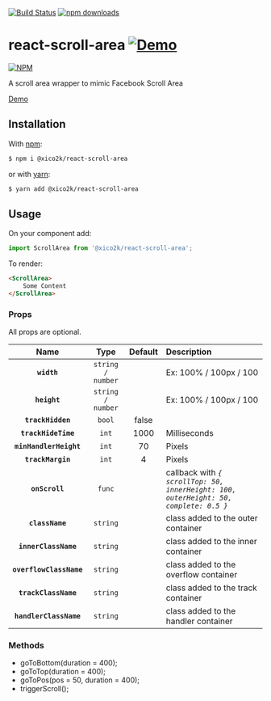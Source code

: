 [![Build Status](https://travis-ci.org/xiCO2k/react-scroll-area.svg?branch=master)](https://travis-ci.org/xiCO2k/react-scroll-area)
[![npm downloads](https://img.shields.io/npm/dt/@xico2k/react-scroll-area.svg)](https://npmcharts.com/compare/@xico2k/react-scroll-area?minimal=true)

# react-scroll-area [![Demo](https://img.shields.io/badge/demo-live-brightgreen.svg)](//xico2k.github.com/react-scroll-area/)

[![NPM](https://nodei.co/npm/@xico2k/react-scroll-area.png?downloads=true&downloadRank=true)](https://npmjs.org/package/@xico2k/react-scroll-area)

A scroll area wrapper to mimic Facebook Scroll Area

[Demo](//xico2k.github.io/react-scroll-area/)

## Installation
With [npm](https://www.npmjs.com):
```sh
$ npm i @xico2k/react-scroll-area
```
or with [yarn](https://yarnpkg.com):
```sh
$ yarn add @xico2k/react-scroll-area
```

## Usage

On your component add:

```javascript
import ScrollArea from '@xico2k/react-scroll-area';
```
To render:

```html
<ScrollArea>
    Some Content
</ScrollArea>
```

### Props

All props are optional.

| Name | Type | Default | Description |
|:----:|:----:|:-------:|:------------|
**`width`**             | `string / number` |       | Ex: 100% / 100px / 100 |
**`height`**            | `string / number` |       | Ex: 100% / 100px / 100 |
**`trackHidden`**       | `bool`            | false |                        |
**`trackHideTime`**     | `int`             | 1000  | Milliseconds           |
**`minHandlerHeight`**  | `int`             | 70    | Pixels                 |
**`trackMargin`**       | `int`             | 4     | Pixels                 |
**`onScroll`**          | `func`            |       | callback with *`{ scrollTop: 50, innerHeight: 100, outerHeight: 50, complete: 0.5 }`*|
**`className`**         | `string`          |       | class added to the outer container |
**`innerClassName`**    | `string`          |       | class added to the inner container |
**`overflowClassName`** | `string`          |       | class added to the overflow container |
**`trackClassName`**    | `string`          |       | class added to the track container |
**`handlerClassName`**  | `string`          |       | class added to the handler container |

### Methods

* goToBottom(duration = 400);
* goToTop(duration = 400);
* goToPos(pos = 50, duration = 400);
* triggerScroll();

